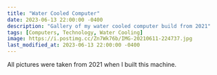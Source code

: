 ```yaml
---
title: "Water Cooled Computer"
date: 2023-06-13 22:00:00 -0400
description: "Gallery of my water cooled computer build from 2021"
tags: [Computers, Technology, Water Cooling]
image: https://i.postimg.cc/Zn7Wk76b/IMG-20210611-224737.jpg
last_modified_at: 2023-06-13 22:00:00 -0400
---
```


<style>
    .div25 {
        float:left;
        padding: 10px 8px;
        width: 25%;
        height: 150px;
        overflow:hidden;   
    }
    .flex{
        padding-top: 40px;
        padding-left: 8px;
        padding-right: 8px;
        height: 150px;
    }
    .clear {
        clear:both;
        height:1.2em;
        margin-bottom:-1px;
    }
</style>

All pictures were taken from 2021 when I built this machine.


<div class="div25"><img src="https://i.postimg.cc/yd0hHHNV/IMG-20210126-114854.jpg" alt=""></div>
<div class="div25"><img src="https://i.postimg.cc/L5TzJ3fw/IMG-20210203-015506.jpg" alt=""></div>
<div class="div25"><img src="https://i.postimg.cc/90VdXn4y/IMG-20210203-015506-01.jpg" alt=""></div>
<div class="div25"><img src="https://i.postimg.cc/mZN3pBqj/IMG-20210204-011202.jpg" alt=""></div>


<div class="div25"><img src="https://i.postimg.cc/SNg6qVmz/IMG-20210204-012134.jpg" alt=""></div>
<div class="div25 flex"><img src="https://i.postimg.cc/15mGLb1Q/IMG-20210302-183043.jpg" alt=""></div>
<div class="div25"><img src="https://i.postimg.cc/cLjftHgx/IMG-20210302-183223.jpg" alt=""></div>
<div class="div25"><img src="https://i.postimg.cc/rwzSpWpZ/IMG-20210313-173001.jpg" alt=""></div>


<div class="div25"><img src="https://i.postimg.cc/xdzMv2MK/IMG-20210313-180942.jpg" alt=""></div>
<div class="div25"><img src="https://i.postimg.cc/85gWw0mx/IMG-20210313-190519.jpg" alt=""></div>
<div class="div25"><img src="https://i.postimg.cc/rmG4HNhs/IMG-20210411-132203.jpg" alt=""></div>
<div class="div25"><img src="https://i.postimg.cc/wM6NYRPV/IMG-20210411-132855.jpg" alt=""></div>


<div class="div25"><img src="https://i.postimg.cc/tJ2xqCGH/IMG-20210411-132901.jpg" alt=""></div>
<div class="div25"><img src="https://i.postimg.cc/7PV7MXGQ/IMG-20210411-133008.jpg" alt=""></div>
<div class="div25"><img src="https://i.postimg.cc/ZKsdXRL8/IMG-20210516-190250.jpg" alt=""></div>
<div class="div25"><img src="https://i.postimg.cc/xT1msHLj/IMG-20210516-190321-01.jpg" alt=""></div>


<div class="div25"><img src="https://i.postimg.cc/0y6wvstL/IMG-20210527-235825.jpg" alt=""></div>
<div class="div25"><img src="https://i.postimg.cc/y8wSYbtW/IMG-20210528-221417.jpg" alt=""></div>
<div class="div25"><img src="https://i.postimg.cc/MGVfcYJ5/IMG-20210604-015627.jpg" alt=""></div>
<div class="div25"><img src="https://i.postimg.cc/W3VF0J2v/IMG-20210606-152816.jpg" alt=""></div>


<div class="div25"><img src="https://i.postimg.cc/wvkt2Tvs/IMG-20210607-021656.jpg" alt=""></div>
<div class="div25"><img src="https://i.postimg.cc/8cP70QJX/IMG-20210607-021834.jpg" alt=""></div>
<div class="div25"><img src="https://i.postimg.cc/Zn7Wk76b/IMG-20210611-224737.jpg" alt=""></div>
<div class="div25"><img src="https://i.postimg.cc/GhtBPR1H/IMG-20210611-224827.jpg" alt=""></div>


<div class="div25"><img src="https://i.postimg.cc/3rn4DRVs/IMG-20210611-225003.jpg" alt=""></div>
<div class="div25"><img src="https://i.postimg.cc/pXSmqS2k/IMG-20210611-225015.jpg" alt=""></div>
<div class="div25"><img src="https://i.postimg.cc/y8Sk5TxK/IMG-20210611-225026.jpg" alt=""></div>
<div class="div25"><img src="https://i.postimg.cc/fbnJh0S9/IMG-20210611-225047.jpg" alt=""></div>

<div class="clear">